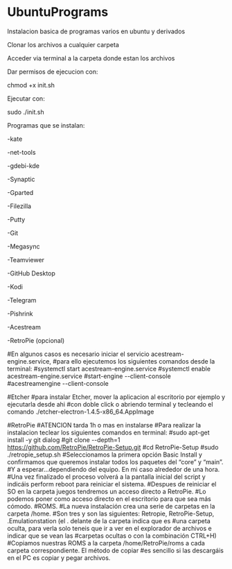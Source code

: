 
# UbuntuPrograms
Instalacion basica de programas varios en ubuntu y derivados

Clonar los archivos a cualquier carpeta

Acceder via terminal a la carpeta donde estan los archivos

Dar permisos de ejecucion con:

chmod +x init.sh

Ejecutar con:

sudo ./init.sh

Programas que se instalan:

-kate

-net-tools

-gdebi-kde

-Synaptic

-Gparted

-Filezilla

-Putty

-Git

-Megasync

-Teamviewer

-GitHub Desktop

-Kodi

-Telegram

-Pishrink

-Acestream

-RetroPie (opcional)


#En algunos casos es necesario iniciar el servicio acestream-engine.service,
#para ello ejecutemos los siguientes comandos desde la terminal:
#systemctl start acestream-engine.service
#systemctl enable acestream-engine.service
#start-engine --client-console
#acestreamengine --client-console

#Etcher
#para instalar Etcher, mover la aplicacion al escritorio por ejemplo y ejecutarla desde ahi
#con doble click o abriendo terminal y tecleando el comando ./etcher-electron-1.4.5-x86_64.AppImage

#RetroPie
#ATENCION  tarda 1h o mas en instalarse
#Para realizar la instalacion teclear los siguientes comandos en terminal:
#sudo apt-get install -y git dialog
#git clone --depth=1 https://github.com/RetroPie/RetroPie-Setup.git
#cd RetroPie-Setup
#sudo ./retropie_setup.sh
#Seleccionamos la primera opción Basic Install y confirmamos que queremos instalar todos los paquetes del “core” y “main”.
#Y a esperar…dependiendo del equipo. En mi caso alrededor de una hora.
#Una vez finalizado el proceso volverá a la pantalla inicial del script y indicáis perform reboot para reiniciar el sistema.
#Despues de reiniciar el SO en la carpeta juegos tendremos un acceso directo a RetroPie.
#Lo podemos poner como acceso directo en el escritorio para que sea más cómodo.
#ROMS.
#La nueva instalación crea una serie de carpetas en la carpeta /home.
#Son tres y son las siguientes: Retropie, RetroPie-Setup, .Emulationstation (el . delante de la carpeta indica que es
#una carpeta oculta, para verla solo teneis que ir a ver en el explorador de archivos e indicar que se vean las
#carpetas ocultas o con la combinación CTRL+H)
#Copiamos nuestras ROMS a la carpeta /home/RetroPie/roms a cada carpeta correspondiente. El método de copiar
#es sencillo si las descargáis en el PC es copiar y pegar archivos.

